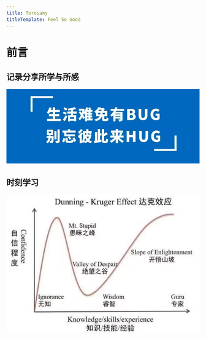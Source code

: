 ```yaml
---
title: Torosamy
titleTemplate: Feel So Good
---
```

# 前言

## 记录分享所学与所感

![alt text](image-1.png)

## 时刻学习
![alt text](image-2.jpg)


